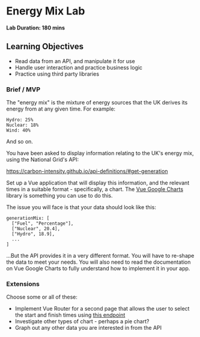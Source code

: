 # Energy Mix Lab

**Lab Duration: 180 mins**

## Learning Objectives

- Read data from an API, and manipulate it for use
- Handle user interaction and practice business logic
- Practice using third party libraries

### Brief / MVP

The "energy mix" is the mixture of energy sources that the UK derives its energy from at any given time. For example:

```
Hydro: 25%
Nuclear: 18%
Wind: 40%
```

And so on.

You have been asked to display information relating to the UK's energy mix, using the National Grid's API:

https://carbon-intensity.github.io/api-definitions/#get-generation

Set up a Vue application that will display this information, and the relevant times in a suitable format - specifically, a chart. The [Vue Google Charts](https://www.npmjs.com/package/vue-google-charts) library is something you can use to do this.

The issue you will face is that your data should look like this:

```
generationMix: [
  ["Fuel", "Percentage"],
  ["Nuclear", 20.4],
  ["Hydro", 18.9],
  ...
]
```

...But the API provides it in a very different format. You will have to re-shape the data to meet your needs. You will also need to read the documentation on Vue Google Charts to fully understand how to implement it in your app.

### Extensions

Choose some or all of these:

- Implement Vue Router for a second page that allows the user to select the start and finish times using [this endpoint](https://carbon-intensity.github.io/api-definitions/?shell#get-generation-from-to)
- Investigate other types of chart - perhaps a pie chart?
- Graph out any other data you are interested in from the API
